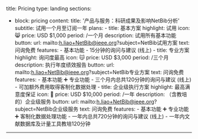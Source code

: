 title: Pricing
type: landing
sections:
  - block: pricing
    content:
      title: '产品与服务：科研成果及影响NetBib分析'
      subtitle: 试用一个月至订阅一年
      plans:
        - title: 基本方案
          highlight: 试用
          icon: 😸
          price: USD $1,000 
          period: /一个月
          description: 试用所有基本功能
          button:
            url: mailto:h.liao+NetBib@ieee.org?subject=NetBib试用方案
            text: 问询免费
          features:
            - 基本功能
            - 15分钟的询问与建议 (线上)
        - title: 专业方案
          highlight: 询问度最高
          icon: 😽
          price: USD $3,000
          period: /三个月
          description: 执行年度绩效报告
          button:
            url: mailto:h.liao+NetBib@ieee.org?subject=NetBib专业方案
            text: 问询免费
          features:
            - 基本功能 ➕ 专业功能
            - 三个月内总共120分钟的询问与建议 (线上)
            - 可加额外费用取得客制化数据处理
        - title: 企业级执行方案
          highlight: 最高满意度保证
          icon: 🐯
          price: USD $10,000
          period: /一年
          description: （含教培的）企业级服务
          button:
            url: mailto:h.liao+NetBib@ieee.org?subject=NetBib企业级服务
            text: 问询免费
          features:
            - 基本功能 ➕ 专业功能 ➕ 客制化数据处理功能
            - 一年内总共720分钟的询问与建议 (线上)
            - 一年内文献数据库及计量工具教培120分钟
---

